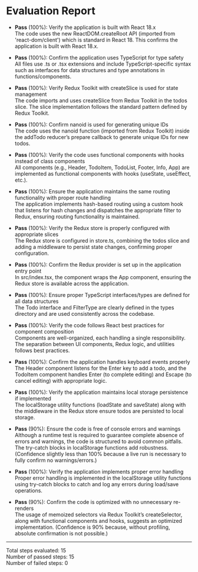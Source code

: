 # Evaluation Report

- **Pass** (100%): Verify the application is built with React 18.x  
  The code uses the new ReactDOM.createRoot API (imported from 'react-dom/client') which is standard in React 18. This confirms the application is built with React 18.x.

- **Pass** (100%): Confirm the application uses TypeScript for type safety  
  All files use .ts or .tsx extensions and include TypeScript-specific syntax such as interfaces for data structures and type annotations in functions/components.

- **Pass** (100%): Verify Redux Toolkit with createSlice is used for state management  
  The code imports and uses createSlice from Redux Toolkit in the todos slice. The slice implementation follows the standard pattern defined by Redux Toolkit.

- **Pass** (100%): Confirm nanoid is used for generating unique IDs  
  The code uses the nanoid function (imported from Redux Toolkit) inside the addTodo reducer’s prepare callback to generate unique IDs for new todos.

- **Pass** (100%): Verify the code uses functional components with hooks instead of class components  
  All components (e.g., Header, TodoItem, TodoList, Footer, Info, App) are implemented as functional components with hooks (useState, useEffect, etc.).

- **Pass** (100%): Ensure the application maintains the same routing functionality with proper route handling  
  The application implements hash-based routing using a custom hook that listens for hash changes and dispatches the appropriate filter to Redux, ensuring routing functionality is maintained.

- **Pass** (100%): Verify the Redux store is properly configured with appropriate slices  
  The Redux store is configured in store.ts, combining the todos slice and adding a middleware to persist state changes, confirming proper configuration.

- **Pass** (100%): Confirm the Redux provider is set up in the application entry point  
  In src/index.tsx, the <Provider> component wraps the App component, ensuring the Redux store is available across the application.

- **Pass** (100%): Ensure proper TypeScript interfaces/types are defined for all data structures  
  The Todo interface and FilterType are clearly defined in the types directory and are used consistently across the codebase.

- **Pass** (100%): Verify the code follows React best practices for component composition  
  Components are well-organized, each handling a single responsibility. The separation between UI components, Redux logic, and utilities follows best practices.

- **Pass** (100%): Confirm the application handles keyboard events properly  
  The Header component listens for the Enter key to add a todo, and the TodoItem component handles Enter (to complete editing) and Escape (to cancel editing) with appropriate logic.

- **Pass** (100%): Verify the application maintains local storage persistence if implemented  
  The localStorage utility functions (loadState and saveState) along with the middleware in the Redux store ensure todos are persisted to local storage.

- **Pass** (90%): Ensure the code is free of console errors and warnings  
  Although a runtime test is required to guarantee complete absence of errors and warnings, the code is structured to avoid common pitfalls. The try-catch blocks in localStorage functions add robustness. (Confidence slightly less than 100% because a live run is necessary to fully confirm no warnings/errors.)

- **Pass** (100%): Verify the application implements proper error handling  
  Proper error handling is implemented in the localStorage utility functions using try-catch blocks to catch and log any errors during load/save operations.

- **Pass** (90%): Confirm the code is optimized with no unnecessary re-renders  
  The usage of memoized selectors via Redux Toolkit’s createSelector, along with functional components and hooks, suggests an optimized implementation. (Confidence is 90% because, without profiling, absolute confirmation is not possible.)

---

Total steps evaluated: 15  
Number of passed steps: 15  
Number of failed steps: 0